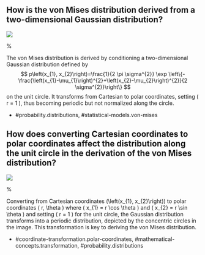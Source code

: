## How is the von Mises distribution derived from a two-dimensional Gaussian distribution?

![](https://cdn.mathpix.com/cropped/2024_05_13_a727111505627aa0270dg-1.jpg?height=386&width=422&top_left_y=217&top_left_x=1225)

% 

The von Mises distribution is derived by conditioning a two-dimensional Gaussian distribution defined by $$ p\left(x_{1}, x_{2}\right)=\frac{1}{2 \pi \sigma^{2}} \exp \left\{-\frac{\left(x_{1}-\mu_{1}\right)^{2}+\left(x_{2}-\mu_{2}\right)^{2}}{2 \sigma^{2}}\right\} $$ on the unit circle. It transforms from Cartesian to polar coordinates, setting \( r = 1 \), thus becoming periodic but not normalized along the circle.

- #probability.distributions, #statistical-models.von-mises

## How does converting Cartesian coordinates to polar coordinates affect the distribution along the unit circle in the derivation of the von Mises distribution?

![](https://cdn.mathpix.com/cropped/2024_05_13_a727111505627aa0270dg-1.jpg?height=386&width=422&top_left_y=217&top_left_x=1225)

%

Converting from Cartesian coordinates \(\left(x_{1}, x_{2}\right)\) to polar coordinates \( r, \theta \) where \( x_{1} = r \cos \theta \) and \( x_{2} = r \sin \theta \) and setting \( r = 1 \) for the unit circle, the Gaussian distribution transforms into a periodic distribution, depicted by the concentric circles in the image. This transformation is key to deriving the von Mises distribution.

- #coordinate-transformation.polar-coordinates, #mathematical-concepts.transformation, #probability.distributions